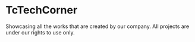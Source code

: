# TcTechCorner
Showcasing all the works that are created by our company. All projects are under our rights to use only. 
